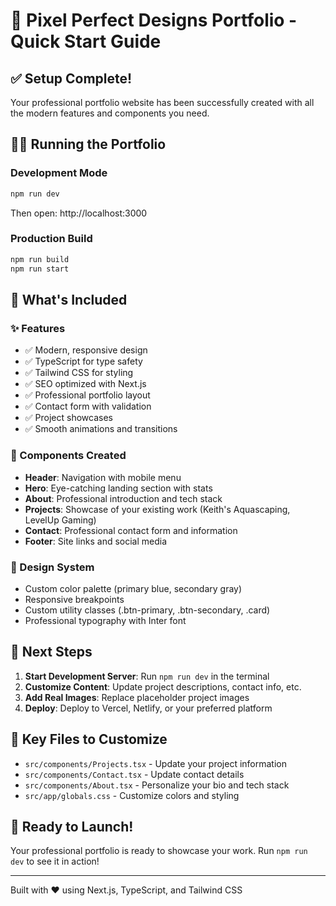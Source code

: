 # 🚀 Pixel Perfect Designs Portfolio - Quick Start Guide

## ✅ Setup Complete!

Your professional portfolio website has been successfully created with all the modern features and components you need.

## 🏃‍♂️ Running the Portfolio

### Development Mode
```bash
npm run dev
```
Then open: http://localhost:3000

### Production Build
```bash
npm run build
npm run start
```

## 📁 What's Included

### ✨ Features
- ✅ Modern, responsive design
- ✅ TypeScript for type safety
- ✅ Tailwind CSS for styling
- ✅ SEO optimized with Next.js
- ✅ Professional portfolio layout
- ✅ Contact form with validation
- ✅ Project showcases
- ✅ Smooth animations and transitions

### 🧩 Components Created
- **Header**: Navigation with mobile menu
- **Hero**: Eye-catching landing section with stats
- **About**: Professional introduction and tech stack
- **Projects**: Showcase of your existing work (Keith's Aquascaping, LevelUp Gaming)
- **Contact**: Professional contact form and information
- **Footer**: Site links and social media

### 🎨 Design System
- Custom color palette (primary blue, secondary gray)
- Responsive breakpoints
- Custom utility classes (.btn-primary, .btn-secondary, .card)
- Professional typography with Inter font

## 🔧 Next Steps

1. **Start Development Server**: Run `npm run dev` in the terminal
2. **Customize Content**: Update project descriptions, contact info, etc.
3. **Add Real Images**: Replace placeholder project images
4. **Deploy**: Deploy to Vercel, Netlify, or your preferred platform

## 📝 Key Files to Customize

- `src/components/Projects.tsx` - Update your project information
- `src/components/Contact.tsx` - Update contact details
- `src/components/About.tsx` - Personalize your bio and tech stack
- `src/app/globals.css` - Customize colors and styling

## 🚀 Ready to Launch!

Your professional portfolio is ready to showcase your work. Run `npm run dev` to see it in action!

---
Built with ❤️ using Next.js, TypeScript, and Tailwind CSS
